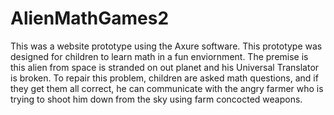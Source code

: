 <h1>AlienMathGames2</h1>
This was a website prototype using the Axure software. This prototype was designed for children to learn math in a fun enviornment. The premise is this alien from space is stranded on out planet and his Universal Translator is broken. To repair this problem, children are asked math questions, and if they get them all correct, he can communicate with the angry farmer who is trying to shoot him down from the sky using farm concocted weapons.
